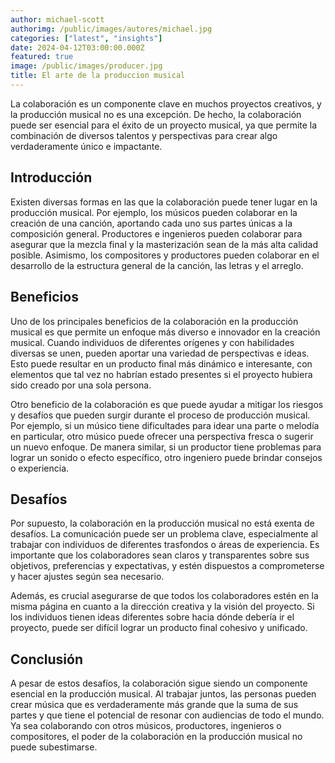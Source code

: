 ```yaml
---
author: michael-scott
authorimg: /public/images/autores/michael.jpg
categories: ["latest", "insights"]
date: 2024-04-12T03:00:00.000Z
featured: true
image: /public/images/producer.jpg
title: El arte de la produccion musical
---
```


La colaboración es un componente clave en muchos proyectos creativos, y la producción musical no es una excepción. De hecho, la colaboración puede ser esencial para el éxito de un proyecto musical, ya que permite la combinación de diversos talentos y perspectivas para crear algo verdaderamente único e impactante.

## Introducción

Existen diversas formas en las que la colaboración puede tener lugar en la producción musical. Por ejemplo, los músicos pueden colaborar en la creación de una canción, aportando cada uno sus partes únicas a la composición general. Productores e ingenieros pueden colaborar para asegurar que la mezcla final y la masterización sean de la más alta calidad posible. Asimismo, los compositores y productores pueden colaborar en el desarrollo de la estructura general de la canción, las letras y el arreglo.

## Beneficios

Uno de los principales beneficios de la colaboración en la producción musical es que permite un enfoque más diverso e innovador en la creación musical. Cuando individuos de diferentes orígenes y con habilidades diversas se unen, pueden aportar una variedad de perspectivas e ideas. Esto puede resultar en un producto final más dinámico e interesante, con elementos que tal vez no habrían estado presentes si el proyecto hubiera sido creado por una sola persona.

Otro beneficio de la colaboración es que puede ayudar a mitigar los riesgos y desafíos que pueden surgir durante el proceso de producción musical. Por ejemplo, si un músico tiene dificultades para idear una parte o melodía en particular, otro músico puede ofrecer una perspectiva fresca o sugerir un nuevo enfoque. De manera similar, si un productor tiene problemas para lograr un sonido o efecto específico, otro ingeniero puede brindar consejos o experiencia.

## Desafíos

Por supuesto, la colaboración en la producción musical no está exenta de desafíos. La comunicación puede ser un problema clave, especialmente al trabajar con individuos de diferentes trasfondos o áreas de experiencia. Es importante que los colaboradores sean claros y transparentes sobre sus objetivos, preferencias y expectativas, y estén dispuestos a comprometerse y hacer ajustes según sea necesario.

Además, es crucial asegurarse de que todos los colaboradores estén en la misma página en cuanto a la dirección creativa y la visión del proyecto. Si los individuos tienen ideas diferentes sobre hacia dónde debería ir el proyecto, puede ser difícil lograr un producto final cohesivo y unificado.

## Conclusión

A pesar de estos desafíos, la colaboración sigue siendo un componente esencial en la producción musical. Al trabajar juntos, las personas pueden crear música que es verdaderamente más grande que la suma de sus partes y que tiene el potencial de resonar con audiencias de todo el mundo. Ya sea colaborando con otros músicos, productores, ingenieros o compositores, el poder de la colaboración en la producción musical no puede subestimarse.